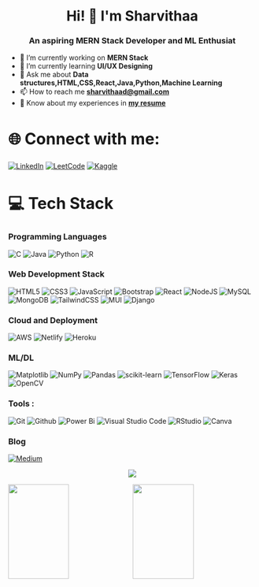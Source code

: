 <h1 align="center">Hi! 👋 I'm Sharvithaa</h1>
<h3 align="center">An aspiring MERN Stack Developer and ML Enthusiat</h3>

- 🔭 I’m currently working on <b>MERN Stack</b><br>
- 🌱 I’m currently learning <b>UI/UX Designing</b><br>
- 💬 Ask me about <b>Data structures,HTML,CSS,React,Java,Python,Machine Learning</b>
- 📫 How to reach me **sharvithaad@gmail.com**
- 📄 Know about my experiences in [**my resume**](https://drive.google.com/file/d/1MABuQcJbIAZbmUhRcRyCW2mMGpjPc7Mc/view?usp=sharing)



<h2 style="font-size:32px; font-weight: bold;">🌐 Connect with me:</h2>
<p align="left">   
  <a href="https://www.linkedin.com/in/sharvithaa/">
    
  ![LinkedIn](https://img.shields.io/badge/linkedin-%230077B5.svg?style=for-the-badge&logo=linkedin&logoColor=white)</a>
  <a href="https://leetcode.com/u/sharvithaa/">![LeetCode](https://img.shields.io/badge/LeetCode-000000?style=for-the-badge&logo=LeetCode&logoColor=#d16c06)</a>
  <a href="https://www.kaggle.com/sharvithaa">![Kaggle](https://img.shields.io/badge/Kaggle-035a7d?style=for-the-badge&logo=kaggle&logoColor=white)</a>
 </p>
 
<h2 style="font-size:32px;font-weight: bold;">💻 Tech Stack</h2>
    <h3 align="left">Programming Languages </h3>
    
  ![C](https://img.shields.io/badge/c-%2300599C.svg?style=for-the-badge&logo=c&logoColor=white)
    ![Java](https://img.shields.io/badge/java-%23ED8B00.svg?style=for-the-badge&logo=openjdk&logoColor=white)
    ![Python](https://img.shields.io/badge/python-3670A0?style=for-the-badge&logo=python&logoColor=ffdd54)
   ![R](https://img.shields.io/badge/r-%23276DC3.svg?style=for-the-badge&logo=r&logoColor=white)

<h3 align="left">Web Development Stack</h3>
 
![HTML5](https://img.shields.io/badge/html5-%23E34F26.svg?style=for-the-badge&logo=html5&logoColor=white)
![CSS3](https://img.shields.io/badge/css3-%231572B6.svg?style=for-the-badge&logo=css3&logoColor=white)
![JavaScript](https://img.shields.io/badge/javascript-%23323330.svg?style=for-the-badge&logo=javascript&logoColor=%23F7DF1E)
![Bootstrap](https://img.shields.io/badge/Bootstrap-563D7C?style=for-the-badge&logo=bootstrap&logoColor=white)
![React](https://img.shields.io/badge/react-%2320232a.svg?style=for-the-badge&logo=react&logoColor=%2361DAFB)
![NodeJS](https://img.shields.io/badge/node.js-6DA55F?style=for-the-badge&logo=node.js&logoColor=white) 
![MySQL](https://img.shields.io/badge/mysql-%2300f.svg?style=for-the-badge&logo=mysql&logoColor=white) 
![MongoDB](https://img.shields.io/badge/MongoDB-%234ea94b.svg?style=for-the-badge&logo=mongodb&logoColor=white)
![TailwindCSS](https://img.shields.io/badge/tailwindcss-%2338B2AC.svg?style=for-the-badge&logo=tailwind-css&logoColor=white)
![MUI](https://img.shields.io/badge/MUI-%230081CB.svg?style=for-the-badge&logo=mui&logoColor=white)
![Django](https://img.shields.io/badge/django-%23092E20.svg?style=for-the-badge&logo=django&logoColor=white)

<h3 align="left">Cloud and Deployment</h3>

![AWS](https://img.shields.io/badge/AWS-%23FF9900.svg?style=for-the-badge&logo=amazon-aws&logoColor=white)
![Netlify](https://img.shields.io/badge/netlify-%23000000.svg?style=for-the-badge&logo=netlify&logoColor=#00C7B7)
![Heroku](https://img.shields.io/badge/heroku-%23430098.svg?style=for-the-badge&logo=heroku&logoColor=white)

<h3 align="left">ML/DL</h3>
  
  ![Matplotlib](https://img.shields.io/badge/Matplotlib-%23ffffff.svg?style=for-the-badge&logo=Matplotlib&logoColor=black)
  ![NumPy](https://img.shields.io/badge/numpy-%23013243.svg?style=for-the-badge&logo=numpy&logoColor=white)
  ![Pandas](https://img.shields.io/badge/pandas-%23150458.svg?style=for-the-badge&logo=pandas&logoColor=white)
  ![scikit-learn](https://img.shields.io/badge/scikit--learn-%23F7931E.svg?style=for-the-badge&logo=scikit-learn&logoColor=white)
  ![TensorFlow](https://img.shields.io/badge/TensorFlow-%23FF6F00.svg?style=for-the-badge&logo=TensorFlow&logoColor=white)
  ![Keras](https://img.shields.io/badge/Keras-%23D00000.svg?style=for-the-badge&logo=Keras&logoColor=white)
  ![OpenCV](https://img.shields.io/badge/opencv-%23white.svg?style=for-the-badge&logo=opencv&logoColor=white)

<h3 align="left">Tools :</h3>

 ![Git](https://img.shields.io/badge/git-f34f29?style=for-the-badge&logo=git&logoColor=white)
 ![Github](https://img.shields.io/badge/github-%23000000.svg?style=for-the-badge&logo=github&logoColor=white)
 ![Power Bi](https://img.shields.io/badge/power_bi-F2C811?style=for-the-badge&logo=powerbi&logoColor=black)
 ![Visual Studio Code](https://img.shields.io/badge/Visual%20Studio%20Code-0078d7.svg?style=for-the-badge&logo=visual-studio-code&logoColor=white)
 ![RStudio](https://img.shields.io/badge/RStudio-4285F4?style=for-the-badge&logo=rstudio&logoColor=white)
 ![Canva](https://img.shields.io/badge/Canva-%2300C4CC.svg?style=for-the-badge&logo=Canva&logoColor=white)
 

<h3 align="left">Blog</h3>
 <a href="https://medium.com/@dharmalingamrandd">
   
   ![Medium](https://img.shields.io/badge/Medium-12100E?style=for-the-badge&logo=medium&logoColor=white)</a>

<p align="center">
  <a href="#">
    <img src="https://github-readme-streak-stats.herokuapp.com/?user=sharvithaa" />
  </a>
</p>

<a> 
    <a href="#"><img src="https://denvercoder1-github-readme-stats.vercel.app/api?username=sharvithaa&show_icons=true&count_private=true" height="192px" width="49.5%"/></a>
  <a href="#"><img src="https://denvercoder1-github-readme-stats.vercel.app/api/top-langs/?username=sharvithaa&langs_count=8&layout=compact" height="192px" width="49.5%"/></a>
  <br/>
</a>

<!--Here are some ideas to get you started:

- 🔭 I’m currently working on ...
- 🌱 I’m currently learning ...
- 👯 I’m looking to collaborate on ...
- 🤔 I’m looking for help with ...
- 💬 Ask me about ...
- 📫 How to reach me: ...
- 😄 Pronouns: ...
- ⚡ Fun fact: ...
-->
